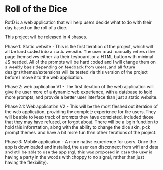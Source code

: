 # Roll of the Dice

RotD is a web application that will help users decide what to do with their day based on the roll of a dice.

This project will be released in 4 phases.

Phase 1:
    Static website - This is the first tieration of the project, which will all be hard coded into a static website. The user must manually refresh the page themselves either via their keyboard, or a HTML button with minimal JS needed.
    All of the prompts will be hard coded and I will change them on a weekly basis depending on feedback from users, and all future designs/themes/extensions will be tested via this version of the project before I move it to the web application.

Phase 2:
    web application V1 - The first iteration of the web application will give the user more of a dynamic web experience, with a database to hold more prompts, and provide a better user interface than just a static website. 

Phase 2.1:
    Web application V2 - This will be the most fleshed out iteration of the web application, providing the complete experience for the users. They will be able to keep track of prompts they have completed, included those that they may have refused, or forgot about. There will be a login function to hold this informtation, along with the ability to change the dice skin, pick prompt themes, and have a bit more fun than other iterations of the project.

Phase 3:
    Mobile application - A more native experience for users. Once the app is downloaded and installed, the user can disconnect from wifi and data and still be able to use the app (ngl, this was proposed in case the user is having a party in the woods with choppy to no signal, rather than just having the flexibility).

